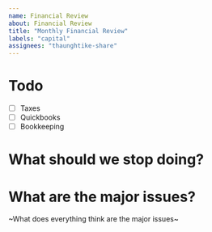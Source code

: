 ```yaml
---
name: Financial Review
about: Financial Review
title: "Monthly Financial Review"
labels: "capital"
assignees: "thaunghtike-share"
---
```


# Todo

- [ ] Taxes
- [ ] Quickbooks
- [ ] Bookkeeping

# What should we stop doing?

# What are the major issues?

~What does everything think are the major issues~
